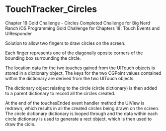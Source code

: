# TouchTracker_Circles
Chapter 18 Gold Challenge - Circles
Completed Challenge for Big Nerd Ranch iOS Programming Gold Challenge for Chapters 18: Touch Events and UIResponder

Solution to allow two fingers to draw circles on the screen.

Each finger represents one of the diagonally oposite corners of the bounding box surrounding the circle.

The location data for the two touches gained from the UITouch objects is stored in a dictionary object. The keys for the two CGPoint values contained within the dictionary are derived from the two UITouch objects.

The dictionary object relating to the circle (circle dictionary) is then added to a parent dictionary to record all the circles created.

At the end of the touchesEnded event handler method the UIView is redrawn, which results in all the created circles being drawn on the screen. The circle dictionary dictionary is looped through and the data within each circle dictionary is used to generate a rect object, which is then used to draw the cicle.


